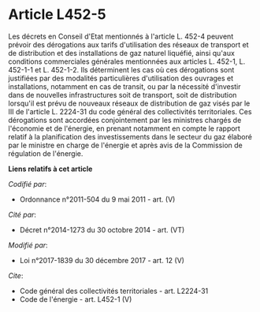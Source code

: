 # Article L452-5

Les décrets en Conseil d'Etat mentionnés à l'article L. 452-4 peuvent prévoir des dérogations aux tarifs d'utilisation des
réseaux de transport et de distribution et des installations de gaz naturel liquéfié, ainsi qu'aux conditions commerciales
générales mentionnées aux articles L. 452-1, L. 452-1-1 et L. 452-1-2. Ils déterminent les cas où ces dérogations sont
justifiées par des modalités particulières d'utilisation des ouvrages et installations, notamment en cas de transit, ou par
la nécessité d'investir dans de nouvelles infrastructures soit de transport, soit de distribution lorsqu'il est prévu de
nouveaux réseaux de distribution de gaz visés par le III de l'article L. 2224-31 du code général des collectivités
territoriales. Ces dérogations sont accordées conjointement par les ministres chargés de l'économie et de l'énergie, en
prenant notamment en compte le rapport relatif à la planification des investissements dans le secteur du gaz élaboré par le
ministre en charge de l'énergie et après avis de la Commission de régulation de l'énergie.

**Liens relatifs à cet article**

_Codifié par_:

  - Ordonnance n°2011-504 du 9 mai 2011 - art. (V)

_Cité par_:

  - Décret n°2014-1273 du 30 octobre 2014 - art. (VT)

_Modifié par_:

  - Loi n°2017-1839 du 30 décembre 2017 - art. 12 (V)

_Cite_:

  - Code général des collectivités territoriales - art. L2224-31
  - Code de l'énergie - art. L452-1 (V)
